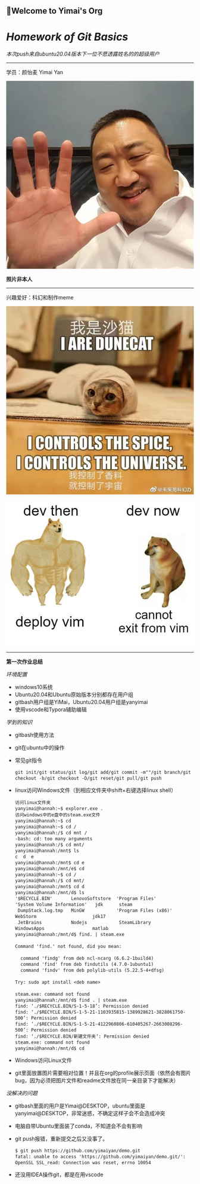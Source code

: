 ## 👋Welcome to Yimai's Org

# _Homework of Git Basics_

_本次push来自ubuntu20.04版本下一位不愿透露姓名的的超级用户_

***

学员：颜怡麦 Yimai Yan

![照片不是本人](png/11.jpg)

**照片非本人**

***

兴趣爱好：科幻和制作meme

![科幻meme](png/12.jpg)

![meme](png/13.jpg)

***

**第一次作业总结**

_环境配置_

* windows10系统
* Ubuntu20.04和Ubuntu原始版本分别都存在用户组
* gitbash用户组是YiMai，Ubuntu20.04用户组是yanyimai
* 使用vscode和Typora辅助编辑

_学到的知识_

* gitbash使用方法

* git在ubuntu中的操作

* 常见git指令

  ```
  git init/git status/git log/git add/git commit -m""/git branch/git checkout -b/git checkout -D/git reset/git pull/git push
  ```

* linux访问Windows文件（到相应文件夹中shift+右键选择linux shell）

  ```
  访问linux文件夹
  yanyimai@hannah:~$ explorer.exe .
  访问windows中的e盘中的steam.exe文件
  yanyimai@hannah:~$ cd
  yanyimai@hannah:~$ cd /
  yanyimai@hannah:/$ cd mnt /
  -bash: cd: too many arguments
  yanyimai@hannah:/$ cd mnt/
  yanyimai@hannah:/mnt$ ls
  c  d  e
  yanyimai@hannah:/mnt$ cd e
  yanyimai@hannah:/mnt/e$ cd
  yanyimai@hannah:~$ cd /
  yanyimai@hannah:/$ cd mnt/
  yanyimai@hannah:/mnt$ cd d
  yanyimai@hannah:/mnt/d$ ls
  '$RECYCLE.BIN'       LenovoSoftstore  'Program Files'        'System Volume Information'   jdk      steam
   DumpStack.log.tmp   MinGW            'Program Files (x86)'   WebStorm                     jdk17
   JetBrains           Nodejs            SteamLibrary           WindowsApps                  matlab
  yanyimai@hannah:/mnt/d$ find. | steam.exe
  
  Command 'find.' not found, did you mean:
  
    command 'findg' from deb ncl-ncarg (6.6.2-1build4)
    command 'find' from deb findutils (4.7.0-1ubuntu1)
    command 'findv' from deb polylib-utils (5.22.5-4+dfsg)
  
  Try: sudo apt install <deb name>
  
  steam.exe: command not found
  yanyimai@hannah:/mnt/d$ find . | steam.exe
  find: ‘./$RECYCLE.BIN/S-1-5-18’: Permission denied
  find: ‘./$RECYCLE.BIN/S-1-5-21-1103935815-1389928621-3828061750-500’: Permission denied
  find: ‘./$RECYCLE.BIN/S-1-5-21-4122960806-610405267-2663008296-500’: Permission denied
  find: ‘./$RECYCLE.BIN/新建文件夹’: Permission denied
  steam.exe: command not found
  yanyimai@hannah:/mnt/d$ cd
  ```

  

* Windows访问Linux文件

* git里面放置图片需要相对位置！并且在org的profile展示页面（依然会有图片bug，因为必须把图片文件和readme文件放在同一亲目录下才能解决）

_没解决的问题_

* gitbash里面的用户是Yimai@DESKTOP，ubuntu里面是yanyimai@DESKTOP，非常迷惑，不确定这样子会不会造成冲突

* 电脑自带Ubuntu里面装了conda，不知道会不会有影响

* git push报错，重新提交之后又没事了。

  ```
  $ git push https://github.com/yimaiyan/demo.git
  fatal: unable to access 'https://github.com/yimaiyan/demo.git/': OpenSSL SSL_read: Connection was reset, errno 10054
  ```

* 还没用IDEA操作git，都是在用vscode
